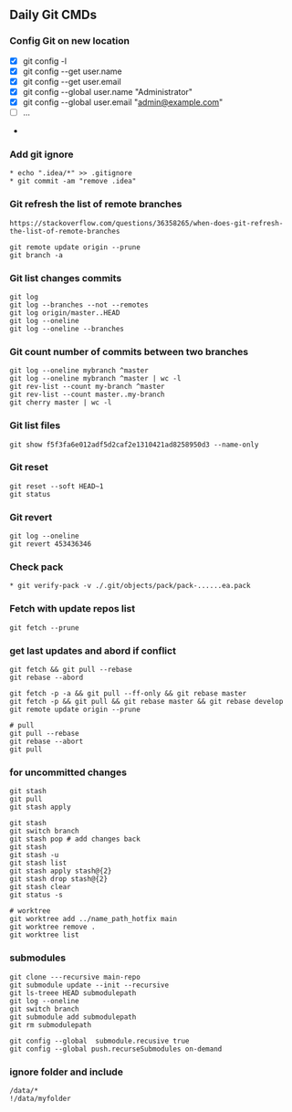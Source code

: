 ## Daily Git CMDs

### Config Git on new location

- [x] git config -l
- [x] git config --get user.name
- [x] git config --get user.email
- [x] git config --global user.name "Administrator"
- [x] git config --global user.email "admin@example.com"
- [ ] ...
- 
### Add git ignore
```
* echo ".idea/*" >> .gitignore
* git commit -am "remove .idea"
```

### Git refresh the list of remote branches
```
https://stackoverflow.com/questions/36358265/when-does-git-refresh-the-list-of-remote-branches

git remote update origin --prune
git branch -a
```

### Git list changes commits
```
git log
git log --branches --not --remotes
git log origin/master..HEAD
git log --oneline
git log --oneline --branches
```

### Git count number of commits between two branches
```
git log --oneline mybranch ^master
git log --oneline mybranch ^master | wc -l
git rev-list --count my-branch ^master
git rev-list --count master..my-branch
git cherry master | wc -l
```

### Git list files
```
git show f5f3fa6e012adf5d2caf2e1310421ad8258950d3 --name-only
```

### Git reset
```
git reset --soft HEAD~1
git status
```

### Git  revert
```
git log --oneline
git revert 453436346
```

### Check pack
```
* git verify-pack -v ./.git/objects/pack/pack-......ea.pack
```

### Fetch with update repos list
```
git fetch --prune
```


### get last updates and abord if conflict
```
git fetch && git pull --rebase
git rebase --abord

git fetch -p -a && git pull --ff-only && git rebase master
git fetch -p && git pull && git rebase master && git rebase develop
git remote update origin --prune

# pull
git pull --rebase
git rebase --abort
git pull 
```


### for uncommitted changes
```
git stash
git pull
git stash apply

git stash
git switch branch
git stash pop # add changes back
git stash 
git stash -u
git stash list 
git stash apply stash@{2}
git stash drop stash@{2}
git stash clear
git status -s

# worktree
git worktree add ../name_path_hotfix main
git worktree remove .
git worktree list
```


### submodules
```
git clone ---recursive main-repo
git submodule update --init --recursive
git ls-treee HEAD submodulepath
git log --oneline
git switch branch 
git submodule add submodulepath
git rm submodulepath

git config --global  submodule.recusive true
git config --global push.recurseSubmodules on-demand
```

### ignore folder and include
```
/data/*
!/data/myfolder
```